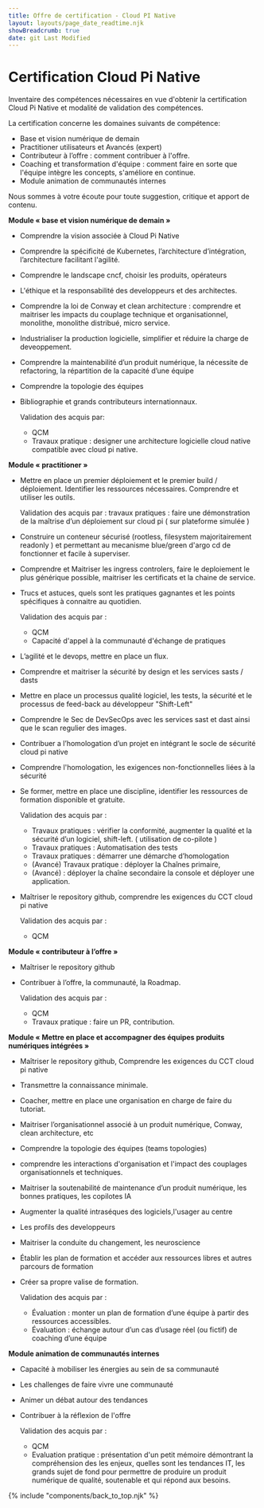 ```yaml
---
title: Offre de certification - Cloud PI Native
layout: layouts/page_date_readtime.njk
showBreadcrumb: true
date: git Last Modified
---
```


# Certification Cloud Pi Native

Inventaire des compétences nécessaires en vue d'obtenir la certification Cloud Pi Native et modalité de validation des compétences.

La certification concerne les domaines suivants de compétence:

- Base et vision numérique de demain
- Practitioner utilisateurs et Avancés (expert)
- Contributeur à l’offre : comment contribuer à l'offre.
- Coaching et transformation d'équipe : comment faire en sorte que l'équipe intègre les concepts, s'améliore en continue. 
- Module animation de communautés internes

Nous sommes à votre écoute pour toute suggestion, critique et apport de contenu.

**Module « base et vision numérique de demain »**

- Comprendre la vision associée à Cloud Pi Native
- Comprendre la spécificité de Kubernetes, l’architecture d’intégration, l’architecture facilitant l'agilité.
- Comprendre le landscape cncf, choisir les produits, opérateurs
- L'éthique et la responsabilité des developpeurs et des architectes.
- Comprendre la loi de Conway et clean architecture : comprendre et maitriser les impacts du couplage technique et organisationnel, monolithe, monolithe distribué, micro service.
- Industrialiser la production logicielle, simplifier et réduire la charge de deveoppement.
- Comprendre la maintenabilité d’un produit numérique, la nécessite de refactoring, la répartition de la capacité d’une équipe
- Comprendre la topologie des équipes
- Bibliographie et grands contributeurs internationnaux.

  Validation des acquis par: 
  - QCM
  - Travaux pratique : designer une architecture logicielle cloud native compatible avec cloud pi native.

**Module « practitioner »**
- Mettre en place un premier déploiement et le premier build / déploiement. Identifier les ressources nécessaires. Comprendre et utiliser les outils.

  Validation des acquis par :
  travaux pratiques : faire une démonstration de la maîtrise d’un déploiement sur cloud pi ( sur plateforme simulée )

- Construire un conteneur sécurisé (rootless, filesystem majoritairement readonly ) et permettant au mecanisme blue/green d'argo cd de fonctionner et facile à superviser.
- Comprendre et Maitriser les ingress controlers, faire le deploiement le plus générique possible, maitriser les certificats et la chaine de service.

- Trucs et astuces, quels sont les pratiques gagnantes et les points spécifiques à connaitre au quotidien.

  Validation des acquis par :
  - QCM
  - Capacité d'appel à la communauté d'échange de pratiques

- L’agilité et le devops, mettre en place un flux.
- Comprendre et maitriser la sécurité by design et les services sasts / dasts
- Mettre en place un processus qualité logiciel, les tests, la sécurité et le processus de feed-back au développeur "Shift-Left"
- Comprendre le Sec de DevSecOps avec les services sast et dast ainsi que le scan regulier des images.
- Contribuer a l’homologation d’un projet en intégrant le socle de sécurité cloud pi native
- Comprendre l'homologation, les exigences non-fonctionnelles liées à la sécurité
- Se former, mettre en place une discipline, identifier les ressources de formation disponible et gratuite.

  Validation des acquis par :
    - Travaux pratiques : vérifier la conformité, augmenter la qualité et la sécurité d’un logiciel, shift-left.  ( utilisation de co-pilote )
    - Travaux pratiques : Automatisation des tests
    - Travaux pratiques : démarrer une démarche d’homologation
    - (Avancé) Travaux pratique :  déployer la Chaînes primaire, 
    - (Avancé) : déployer la chaîne secondaire la console et déployer une application.

- Maîtriser le repository github, comprendre les exigences du CCT cloud pi native
  
  Validation des acquis par :
  - QCM

**Module « contributeur à l’offre »**

- Maîtriser le repository github
- Contribuer à l’offre, la communauté, la Roadmap.

  Validation des acquis par :
  - QCM
  - Travaux pratique :  faire un PR, contribution.

**Module « Mettre en place et accompagner des équipes produits numériques intégrées »**

- Maîtriser le repository github, Comprendre les exigences du CCT cloud pi native
- Transmettre la connaissance minimale.
- Coacher, mettre en place une organisation en charge de faire du tutoriat. 
- Maitriser l’organisationnel associé à un produit numérique, Conway, clean architecture, etc
- Comprendre la topologie des équipes (teams topologies)
- comprendre les interactions d'organisation et l'impact des couplages organisationnels et techniques.
- Maitriser la soutenabilité de maintenance d’un produit numérique, les bonnes pratiques, les copilotes IA
- Augmenter la qualité intraséques des logiciels,l'usager au centre
- Les profils des developpeurs
- Maitriser la conduite du changement, les neuroscience
- Établir les plan de formation et accéder aux ressources libres et autres parcours de formation 
- Créer sa propre valise de formation. 

  Validation des acquis par :
  - Évaluation : monter un plan de formation d’une équipe à partir des ressources accessibles.
  - Évaluation : échange autour d’un cas d’usage réel (ou fictif) de coaching d’une équipe

**Module animation de communautés internes**

- Capacité à mobiliser les énergies au sein de sa communauté 
- Les challenges de faire vivre une communauté
- Animer un débat autour des tendances 
- Contribuer à la réflexion de l'offre

  Validation des acquis par :
  - QCM
  - Evaluation pratique : présentation d'un petit mémoire démontrant la compréhension des les enjeux, quelles sont les tendances IT, les grands sujet de fond pour permettre de produire un produit numérique de qualité, soutenable et qui répond aux besoins.





{% include "components/back_to_top.njk" %}
